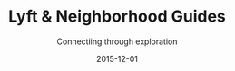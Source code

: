 ---
title: Lyft &amp; Neighborhood Guides
subtitle: Connectiing through exploration
layout: default
modal-id: 5
date: 2015-12-01
img: neighborhoods.jpg
thumbnail: neighborhoods-thumbnail.jpg
alt: image-alt
project-date: December 2015 to present
project-url: https://thenewtropic.com/neighborhoods/
description: Transportation and ride-sharing company Lyft operates in hundreds of cities, but here in Miami we're helping them create an unprecedented community impact. Together, we're helping locals explore and connect with Miami's unique neighborhoods. Each month, we share places to eat, drink, and explore; and cover the people, history, and future of a Miami neighborhood — as well as a Lyft discount code to help people get there. We also design unique events (examples include history happy hours, restaurant crawls, and community conversations) to invite Miamians to explore different parts of the city. The results? Dynamic guides and experiences that our community returns to again and again, and deep engagement for our partner. 

---